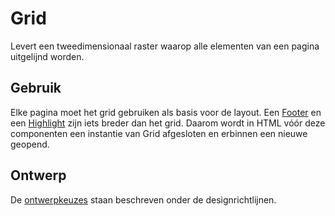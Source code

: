 # Grid

Levert een tweedimensionaal raster waarop alle elementen van een pagina uitgelijnd worden.

## Gebruik

Elke pagina moet het grid gebruiken als basis voor de layout.
Een [Footer](?path=/docs/react_containers-footer--docs) en een [Highlight](?path=/docs/react_containers-highlight--docs) zijn iets breder dan het grid.
Daarom wordt in HTML vóór deze componenten een instantie van Grid afgesloten en erbinnen een nieuwe geopend.

## Ontwerp

De [ontwerpkeuzes](?path=/docs/docs-designrichtlijnen-grid--docs) staan beschreven onder de designrichtlijnen.
